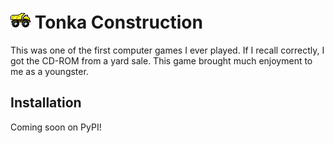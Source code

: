 # <img src=".github/favicon.svg" width="32" height="32" alt="Tonka Construction"> Tonka Construction
This was one of the first computer games I ever played. If I recall correctly, I got the CD-ROM from a yard sale. This game brought much enjoyment to me as a youngster.

## Installation
Coming soon on PyPI!
